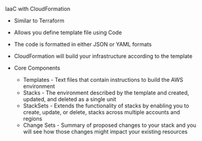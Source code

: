 IaaC with CloudFormation

- Similar to Terraform
- Allows you define template file using Code
- The code is formatted in either JSON or YAML formats
- CloudFormation will build your infrastructure according to the template
- Core Components
    
    - Templates - Text files that contain instructions to build the AWS environment
    - Stacks - The environment described by the template and created, updated, and deleted as a single unit
    - StackSets - Extends the functionality of stacks by enabling you to create, update, or delete, stacks across multiple accounts and regions
    - Change Sets - Summary of proposed changes to your stack and you will see how those changes might impact your existing resources